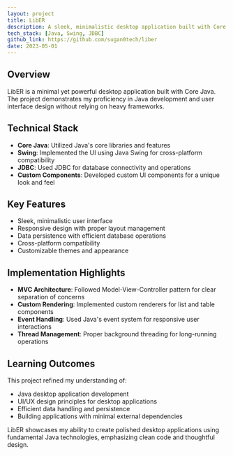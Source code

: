 ```yaml
---
layout: project
title: LibER
description: A sleek, minimalistic desktop application built with Core Java
tech_stack: [Java, Swing, JDBC]
github_link: https://github.com/sugan0tech/liber
date: 2023-05-01
---
```


## Overview

LibER is a minimal yet powerful desktop application built with Core Java. The project demonstrates my proficiency in Java development and user interface design without relying on heavy frameworks.

## Technical Stack

* **Core Java**: Utilized Java's core libraries and features
* **Swing**: Implemented the UI using Java Swing for cross-platform compatibility
* **JDBC**: Used JDBC for database connectivity and operations
* **Custom Components**: Developed custom UI components for a unique look and feel

## Key Features

* Sleek, minimalistic user interface
* Responsive design with proper layout management
* Data persistence with efficient database operations
* Cross-platform compatibility
* Customizable themes and appearance

## Implementation Highlights

* **MVC Architecture**: Followed Model-View-Controller pattern for clear separation of concerns
* **Custom Rendering**: Implemented custom renderers for list and table components
* **Event Handling**: Used Java's event system for responsive user interactions
* **Thread Management**: Proper background threading for long-running operations

## Learning Outcomes

This project refined my understanding of:

* Java desktop application development
* UI/UX design principles for desktop applications
* Efficient data handling and persistence
* Building applications with minimal external dependencies

LibER showcases my ability to create polished desktop applications using fundamental Java technologies, emphasizing clean code and thoughtful design.
